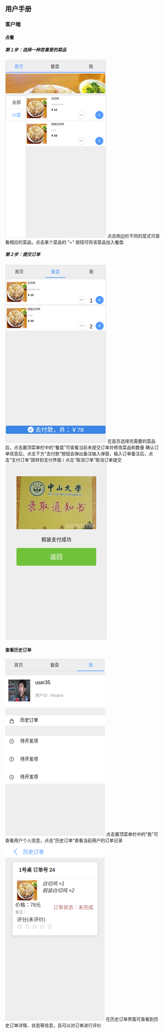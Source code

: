 ##  用户手册
###  客户端
####  点餐
#####  第１步：选择一种您喜爱的菜品
![1](./image/handbook/1.png)
点击侧边栏不同的菜式可查看相应的菜品，点击某个菜品的 “+” 按钮可将该菜品加入餐盘
#####  第２步：提交订单
![2](./image/handbook/2.png)
在首页选择完需要的菜品后，点击置顶菜单栏中的“餐盘”可查看当前未提交订单并修改菜品和数量
确认订单信息后，点击下方“去付款”按钮会弹出备注输入弹窗，输入订单备注后，点击“支付订单”跳转到支付界面 / 点击“取消订单”取消订单提交
![3](./image/handbook/3.png)
####  查看历史订单
![4](./image/handbook/4.png)
点击置顶菜单栏中的“我”可查看用户个人信息，点击“历史订单”查看当前用户的订单记录
![5](./image/handbook/5.png)
在历史订单界面可查看到历史订单详情、状态等信息，且可以对订单进行评价

